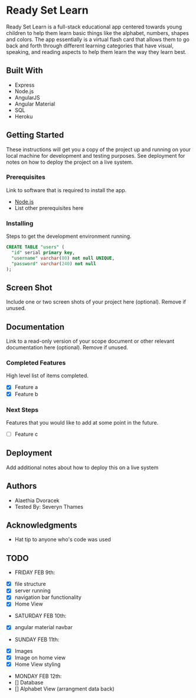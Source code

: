 # Ready Set Learn 

Ready Set Learn is a full-stack educational app centered towards young children to help them learn basic things like the alphabet, numbers, shapes and colors. The app essentially is a virtual flash card that allows them to go back and forth through different learning categories that have visual, speaking, and reading aspects to help them learn the way they learn best. 

## Built With

- Express
- Node.js
- AngularJS 
- Angular Material 
- SQL 
- Heroku 

## Getting Started

These instructions will get you a copy of the project up and running on your local machine for development and testing purposes. See deployment for notes on how to deploy the project on a live system.

### Prerequisites

Link to software that is required to install the app.

- [Node.js](https://nodejs.org/en/)
- List other prerequisites here


### Installing

Steps to get the development environment running.

```sql
CREATE TABLE "users" (
  "id" serial primary key,
  "username" varchar(80) not null UNIQUE,
  "password" varchar(240) not null
);
```

## Screen Shot

Include one or two screen shots of your project here (optional). Remove if unused.

## Documentation

Link to a read-only version of your scope document or other relevant documentation here (optional). Remove if unused.

### Completed Features

High level list of items completed.

- [x] Feature a
- [x] Feature b

### Next Steps

Features that you would like to add at some point in the future.

- [ ] Feature c

## Deployment

Add additional notes about how to deploy this on a live system

## Authors

* Alaethia Dvoracek 
* Tested By: Severyn Thames 


## Acknowledgments

* Hat tip to anyone who's code was used


## TODO 
- FRIDAY FEB 9th: 
- [x] file structure 
- [x] server running 
- [x] navigation bar functionality
- [x] Home View 
- SATURDAY FEB 10th: 
- [x] angular material navbar 
- SUNDAY FEB 11th: 
- [x] Images 
- [x] Image on home view
- [x] Home View styling
- MONDAY FEB 12th: 
- [] Database 
- [] Alphabet View (arrangment data back)